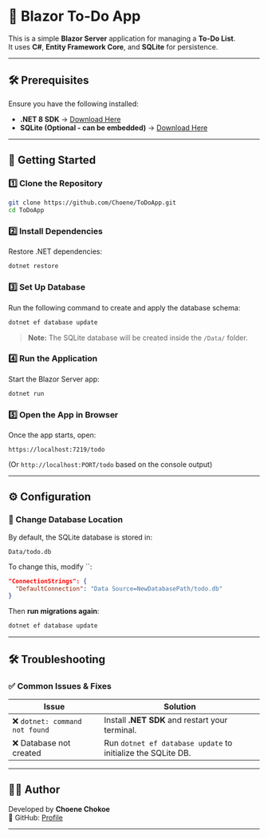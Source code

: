 # 📌 Blazor To-Do App

This is a simple **Blazor Server** application for managing a **To-Do List**.\
It uses **C#**, **Entity Framework Core**, and **SQLite** for persistence.


---

## 🛠 Prerequisites

Ensure you have the following installed:

- **.NET 8 SDK** → [Download Here](https://dotnet.microsoft.com/en-us/download/dotnet/8.0)
- **SQLite (Optional - can be embedded)** → [Download Here](https://www.sqlite.org/download.html)

---

## 🚀 Getting Started

### **1️⃣ Clone the Repository**

```sh
git clone https://github.com/Choene/ToDoApp.git
cd ToDoApp
```

### **2️⃣ Install Dependencies**

Restore .NET dependencies:

```sh
dotnet restore
```

### **3️⃣ Set Up Database**

Run the following command to create and apply the database schema:

```sh
dotnet ef database update
```

> **Note:** The SQLite database will be created inside the `/Data/` folder.

### **4️⃣ Run the Application**

Start the Blazor Server app:

```sh
dotnet run
```

### **5️⃣ Open the App in Browser**

Once the app starts, open:

```
https://localhost:7219/todo
```

(Or `http://localhost:PORT/todo` based on the console output)

---

## ⚙️ Configuration

### **📌 Change Database Location**

By default, the SQLite database is stored in:

```
Data/todo.db
```

To change this, modify ``:

```json
"ConnectionStrings": {
  "DefaultConnection": "Data Source=NewDatabasePath/todo.db"
}
```

Then **run migrations again**:

```sh
dotnet ef database update
```

---

## 🛠 Troubleshooting

### **✅ Common Issues & Fixes**

| Issue                         | Solution                                                     |
| ----------------------------- | ------------------------------------------------------------ |
| ❌ `dotnet: command not found` | Install **.NET SDK** and restart your terminal.              |
| ❌ Database not created        | Run `dotnet ef database update` to initialize the SQLite DB. |

---

## 👨‍💻 Author

Developed by **Choene Chokoe**\
🔗 GitHub: [Profile](https://github.com/choene)

---

